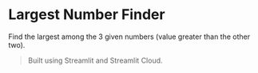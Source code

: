 # Largest Number Finder
Find the largest among the 3 given numbers (value greater than the other two).

> Built using Streamlit and Streamlit Cloud.

